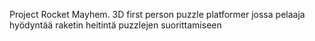 Project Rocket Mayhem. 3D first person puzzle platformer jossa pelaaja hyödyntää raketin heitintä puzzlejen suorittamiseen
